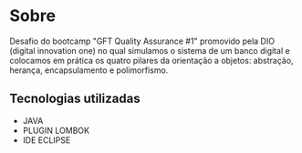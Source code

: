 # Sobre
Desafio do bootcamp "GFT Quality Assurance #1" promovido pela DIO (digital innovation one) 
no qual simulamos o sistema de um banco digital e colocamos em prática os quatro pilares da
orientação a objetos: abstração, herança, encapsulamento e polimorfismo.

## Tecnologias utilizadas
- JAVA
- PLUGIN LOMBOK
- IDE ECLIPSE
